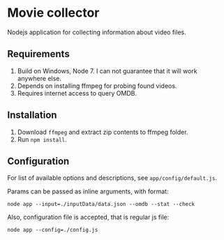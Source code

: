 # Movie collector
Nodejs application for collecting information about video files.

## Requirements
1. Build on Windows, Node 7. I can not guarantee that it will work anywhere else.
2. Depends on installing ffmpeg for probing found videos.
3. Requires internet access to query OMDB.

## Installation
1. Download `ffmpeg` and extract zip contents to ffmpeg folder.
2. Run `npm install`.

## Configuration
For list of available options and descriptions, see `app/config/default.js`.

Params can be passed as inline arguments, with format:
```
node app --input=./inputData/data.json --omdb --stat --check
```

Also, configuration file is accepted, that is regular js file:
```
node app --config=./config.js
```
